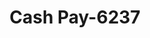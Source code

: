 ---
f_zip-code: 79549
f_state-code: TX
title: Cash Pay-6237
f_phone: 325-573-3390
f_city-only: Snyder
f_address: 3012 Varsity Square Ctr Snyder
f_location-unique-id: '6237'
slug: cash-pay-6237
updated-on: '2024-05-30T13:46:58.046Z'
created-on: '2024-05-30T13:36:59.803Z'
published-on: '2024-05-30T13:54:32.469Z'
f_city-state: cms/city/snyder-tx.md
f_company: cms/company/cash-pay.md
f_state: cms/state/texas.md
layout: '[payday-loan].html'
tags: payday-loan
---